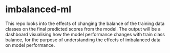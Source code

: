 # imbalanced-ml

This repo looks into the effects of changing the balance of the training data classes on the final predicted scores from the model.
The output will be a dashboard visualising how the model performance changes with train class balance, for the purpose of understanding
the effects of imbalanced data on model performance.